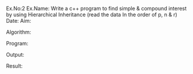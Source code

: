Ex.No:2
Ex.Name: Write a c++ program to find simple & compound interest by using Hierarchical Inheritance (read the data In the order of p, n & r)
Date:
Aim:


Algorithm:





Program:



Output:



Result:

